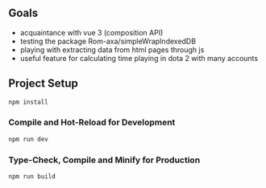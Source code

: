 ## Goals
- acquaintance with vue 3 (composition API)
- testing the package Rom-axa/simpleWrapIndexedDB
- playing with extracting data from html pages through js
- useful feature for calculating time playing in dota 2 with many accounts


## Project Setup

```sh
npm install
```

### Compile and Hot-Reload for Development

```sh
npm run dev
```

### Type-Check, Compile and Minify for Production

```sh
npm run build
```
